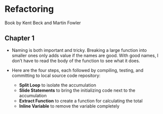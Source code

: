 # Refactoring
Book by Kent Beck and Martin Fowler

## Chapter 1
* Naming is both important and tricky. Breaking a large function into smaller ones only
adds value if the names are good. With good names, I don’t have to read the body of the
function to see what it does.

* Here are the four steps, each followed by compiling, testing, and committing to local source code repository:
  - **Split Loop** to isolate the accumulation
  - **Slide Statements** to bring the initializing code next to the accumulation
  - **Extract Function** to create a function for calculating the total
  - **Inline Variable** to remove the variable completely
